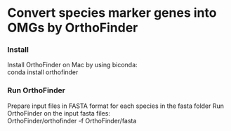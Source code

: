 # Convert species marker genes into OMGs by OrthoFinder

### Install
Install OrthoFinder on Mac by using biconda: <br>
conda install orthofinder

### Run OrthoFinder
Prepare input files in FASTA format for each species in the fasta folder
Run OrthoFinder on the input fasta files: <br>
OrthoFinder/orthofinder -f OrthoFinder/fasta
